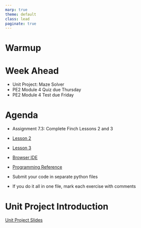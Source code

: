 ```yaml
---
marp: true
theme: default
class: lead
paginate: true
---
```


<!-- headingDivider: 1 -->
<!-- backgroundColor: black -->
<!-- class: invert -->

# Warmup

# Week Ahead

- Unit Project: Maze Solver
- PE2 Module 4 Quiz due Thursday
- PE2 Module 4 Test due Friday

# Agenda

- Assignment 7.3: Complete Finch Lessons 2 and 3
- [Lesson 2](https://learn.birdbraintechnologies.com/finch/python/program/lesson-2-exploring-sensors)
- [Lesson 3](https://learn.birdbraintechnologies.com/finch/python/program/lesson-3-controlling-lights)
- [Browser IDE](https://brython.birdbraintechnologies.com/)
- [Programming Reference](https://learn.birdbraintechnologies.com/finch/python/?robot=finch&software=python&moduleslide=&pg=library&r=&&moduleslide2=)

- Submit your code in separate python files
- If you do it all in one file, mark each exercise with comments

# Unit Project Introduction

[Unit Project Slides](https://whlapinel.github.io/courses/python-ii-programming-honors/unit-7/lesson-7.7/files/project_slides.html)
